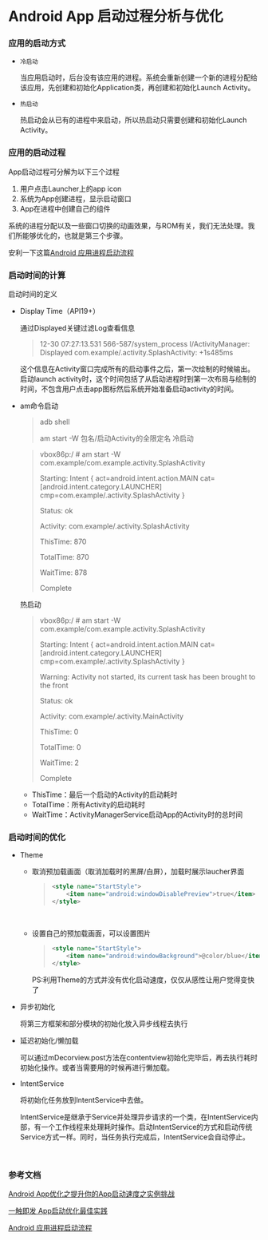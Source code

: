 # Android App 启动过程分析与优化

### 应用的启动方式

- `冷启动`

  当应用启动时，后台没有该应用的进程。系统会重新创建一个新的进程分配给该应用，先创建和初始化Application类，再创建和初始化Launch Activity。

- `热启动`

  热启动会从已有的进程中来启动，所以热启动只需要创建和初始化Launch Activity。

### 应用的启动过程

App启动过程可分解为以下三个过程

1. 用户点击Launcher上的app icon
2. 系统为App创建进程，显示启动窗口
3. App在进程中创建自己的组件

系统的进程分配以及一些窗口切换的动画效果，与ROM有关，我们无法处理。我们所能够优化的，也就是第三个步骤。



安利一下这篇[Android 应用进程启动流程](https://www.jianshu.com/p/594e338e5fd3)

### 启动时间的计算

启动时间的定义

- Display Time（API19+）

  通过Displayed关键过滤Log查看信息

  > 12-30 07:27:13.531 566-587/system_process I/ActivityManager: Displayed com.example/.activity.SplashActivity: +1s485ms

  这个信息在Activity窗口完成所有的启动事件之后，第一次绘制的时候输出。启动launch activity时，这个时间包括了从启动进程时到第一次布局与绘制的时间，不包含用户点击app图标然后系统开始准备启动activity的时间。

- am命令启动

  > adb shell
  >
  > am start -W 包名/启动Activity的全限定名
  冷启动

  > vbox86p:/ # am start -W com.example/com.example.activity.SplashActivity                                                                            
  >
  > Starting: Intent { act=android.intent.action.MAIN cat=[android.intent.category.LAUNCHER] cmp=com.example/.activity.SplashActivity }
  >
  > Status: ok
  >
  > Activity: com.example/.activity.SplashActivity
  >
  > ThisTime: 870
  >
  > TotalTime: 870
  >
  > WaitTime: 878
  >
  > Complete

  热启动

  > vbox86p:/ # am start -W com.example/com.example.activity.SplashActivity                                                                            
  >
  > Starting: Intent { act=android.intent.action.MAIN cat=[android.intent.category.LAUNCHER] cmp=com.example/.activity.SplashActivity }
  >
  > Warning: Activity not started, its current task has been brought to the front
  >
  > Status: ok
  >
  > Activity: com.example/.activity.MainActivity
  >
  > ThisTime: 0
  >
  > TotalTime: 0
  >
  > WaitTime: 2
  >
  > Complete

  - ThisTime：最后一个启动的Activity的启动耗时
  - TotalTime：所有Activity的启动耗时
  - WaitTime：ActivityManagerService启动App的Activity时的总时间



### 启动时间的优化

- Theme

  - 取消预加载画面（取消加载时的黑屏/白屏），加载时展示laucher界面

    > ```Xml
    > <style name="StartStyle">
    >     <item name="android:windowDisablePreview">true</item>
    > </style>
    > ```

    ​

  - 设置自己的预加载画面，可以设置图片

    > ```xml
    > <style name="StartStyle">
    >     <item name="android:windowBackground">@color/blue</item>
    > </style>
    > ```

    PS:利用Theme的方式并没有优化启动速度，仅仅从感性让用户觉得变快了

- 异步初始化

  将第三方框架和部分模块的初始化放入异步线程去执行

- 延迟初始化/懒加载

  可以通过mDecorview.post方法在contentview初始化完毕后，再去执行耗时初始化操作。或者当需要用的时候再进行懒加载。

- IntentService

  将初始化任务放到IntentService中去做。

  IntentService是继承于Service并处理异步请求的一个类，在IntentService内部，有一个工作线程来处理耗时操作。启动IntentService的方式和启动传统Service方式一样。同时，当任务执行完成后，IntentService会自动停止。

  ​

### 参考文档

[Android App优化之提升你的App启动速度之实例挑战](https://www.jianshu.com/p/4f10c9a10ac9)

[一触即发 App启动优化最佳实践](https://segmentfault.com/a/1190000007406875)

[Android 应用进程启动流程](https://www.jianshu.com/p/594e338e5fd3)